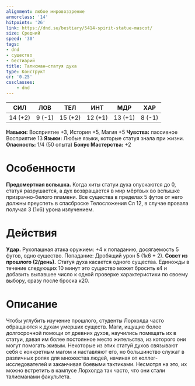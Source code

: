 ```yaml
---
alignment: любое мировоззрение
armorclass: '14'
hitpoints: '26'
link: https://dnd.su/bestiary/5414-spirit-statue-mascot/
size: Средний
speed: '30'
tags:
- dnd
- существо
- бестиарий
title: Талисман–статуя духа
type: Конструкт
cr: '0.25'
cssclasses:
    - dnd
---
```



| СИЛ | ЛОВ | ТЕЛ | ИНТ | МДР | ХАР |
|---|---|---|---|---|---|
| 14 (+2) | 9 (-1) | 15 (+2) | 12 (+1) | 13 (+1) | 8 (-1) |
**Навыки:** Восприятие +3, История +5, Магия +5
**Чувства:** пассивное Восприятие 13
**Языки:** Любые языки, которые статуя знала при жизни.
**Опасность:** 1/4 (50 опыта)
**Бонус Мастерства:** +2


# Особенности
**Предсмертная вспышка.** Когда хиты статуи духа опускаются до 0, статуя разрушается, а дух возвращается в мир мёртвых во вспышке призрачно-белого пламени. Все существа в пределах 5 футов от него должны преуспеть в спасброске Телосложения Сл 12, в случае провала получая 3 (1к6) урона излучением.


# Действия
**Удар.** Рукопашная атака оружием: +4 к попаданию, досягаемость 5 футов, одно существо. Попадание: Дробящий урон 5 (1к6 + 2).
**Совет из прошлого (2/день).** Статуя духа касается одного существа. Единожды в течение следующих 10 минут это существо может бросить к4 и добавить выпавшее число к одной проверке характеристики по своему выбору, сразу после броска к20.


# Описание
Чтобы углубить изучение прошлого, студенты Лорхолда часто обращаются к духам умерших существ. Маги, ищущие более долгосрочной помощи от древних духов, научились помещать их в статуи, давая им более постоянное место жительства, из которого они могут помогать живым. Некоторые из этих статуй духов связывают себя с конкретным магом и наставляют его, но большинство служат в различных ролях для множества людей, начиная от коллег-исследователей и заканчивая боевыми тактиками. Несмотря на это, их можно встретить в кампусе Лорхолда так часто, что они стали талисманами факультета.